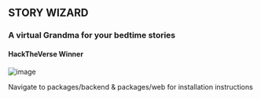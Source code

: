 ## STORY WIZARD
### A virtual Grandma for your bedtime stories
#### HackTheVerse Winner
![image](https://github.com/Aashray446/storyWizard/assets/69245931/c93dae15-dfc1-4466-b1a6-a4a3a31ad7e1)

Navigate to packages/backend & packages/web for installation instructions

